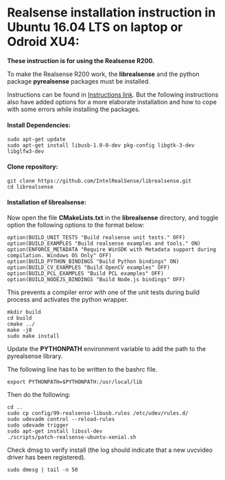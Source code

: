 # Realsense installation instruction in Ubuntu 16.04 LTS on laptop or Odroid XU4:

**These instruction is for using the Realsense R200.**

To make the Realsense R200 work, the **librealsense** and the python package **pyrealsense** packages must be installed.

Instructions can be found in [Instructions link](https://github.com/IntelRealSense/librealsense/blob/master/doc/installation.md).
But the following instructions also have added options for a more elaborate installation and how to cope with some errors while installing the packages.

#### Install Dependencies:
```
sudo apt-get update
sudo apt-get install libusb-1.0-0-dev pkg-config libgtk-3-dev libglfw3-dev
```

#### Clone repository:
```
git clone https://github.com/IntelRealSense/librealsense.git 
cd librealsense 
```

#### Installation of librealsense:

Now open the file **CMakeLists.txt** in the **librealsense** directory, and toggle option the following options to the format below:

```
option(BUILD_UNIT_TESTS "Build realsense unit tests." OFF)
option(BUILD_EXAMPLES "Build realsense examples and tools." ON)
option(ENFORCE_METADATA "Require WinSDK with Metadata support during compilation. Windows OS Only" OFF)
option(BUILD_PYTHON_BINDINGS "Build Python bindings" ON)
option(BUILD_CV_EXAMPLES "Build OpenCV examples" OFF)
option(BUILD_PCL_EXAMPLES "Build PCL examples" OFF)
option(BUILD_NODEJS_BINDINGS "Build Node.js bindings" OFF)
```

This prevents a compiler error with one of the unit tests during build process and activates the python wrapper.

```
mkdir build
cd build
cmake ../
make -j8 
sudo make install 
```

Update the **PYTHONPATH** environment variable to add the path to the pyrealsense library.

The following line has to be written to the bashrc file.
```
export PYTHONPATH=$PYTHONPATH:/usr/local/lib
```

Then do the following:

```
cd ..
sudo cp config/99-realsense-libusb.rules /etc/udev/rules.d/ 
sudo udevadm control --reload-rules 
sudo udevadm trigger 
sudo apt-get install libssl-dev 
./scripts/patch-realsense-ubuntu-xenial.sh 
```

Check dmsg to verify install (the log should indicate that a new uvcvideo driver has been registered).

```
sudo dmesg | tail -n 50 
```


